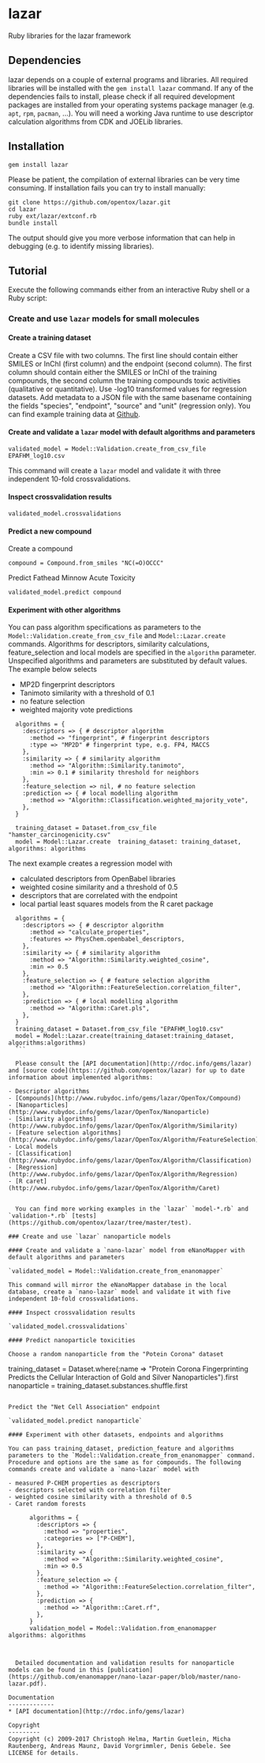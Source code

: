 lazar
=====

Ruby libraries for the lazar framework

Dependencies
------------

  lazar depends on a couple of external programs and libraries. All required libraries will be installed with the `gem install lazar` command. 
  If any of the dependencies fails to install, please check if all required development packages are installed from your operating systems package manager (e.g. `apt`, `rpm`, `pacman`, ...). 
  You will need a working Java runtime to use descriptor calculation algorithms from CDK and JOELib libraries.

Installation
------------

  `gem install lazar`

  Please be patient, the compilation of external libraries can be very time consuming. If installation fails you can try to install manually:

  ```
  git clone https://github.com/opentox/lazar.git
  cd lazar
  ruby ext/lazar/extconf.rb
  bundle install
  ```

  The output should give you more verbose information that can help in debugging (e.g. to identify missing libraries).

Tutorial
--------

Execute the following commands either from an interactive Ruby shell or a Ruby script:

### Create and use `lazar` models for small molecules

#### Create a training dataset

  Create a CSV file with two columns. The first line should contain either SMILES or InChI (first column) and the endpoint (second column). The first column should contain either the SMILES or InChI of the training compounds, the second column the training compounds toxic activities (qualitative or quantitative). Use -log10 transformed values for regression datasets. Add metadata to a JSON file with the same basename containing the fields "species", "endpoint", "source" and "unit" (regression only). You can find example training data at [Github](https://github.com/opentox/lazar-public-data).

#### Create and validate a `lazar` model with default algorithms and parameters

  `validated_model = Model::Validation.create_from_csv_file EPAFHM_log10.csv`

  This command will create a `lazar` model and validate it with three independent 10-fold crossvalidations.

#### Inspect crossvalidation results

  `validated_model.crossvalidations`

#### Predict a new compound

  Create a compound

  `compound = Compound.from_smiles "NC(=O)OCCC"`

  Predict Fathead Minnow Acute Toxicity

  `validated_model.predict compound`

#### Experiment with other algorithms

  You can pass algorithm specifications as parameters to the `Model::Validation.create_from_csv_file` and `Model::Lazar.create` commands. Algorithms for descriptors, similarity calculations, feature_selection and local models are specified in the `algorithm` parameter. Unspecified algorithms and parameters are substituted by default values. The example below selects 

  - MP2D fingerprint descriptors
  - Tanimoto similarity with a threshold of 0.1
  - no feature selection
  - weighted majority vote predictions

  ```
    algorithms = {
      :descriptors => { # descriptor algorithm
        :method => "fingerprint", # fingerprint descriptors
        :type => "MP2D" # fingerprint type, e.g. FP4, MACCS
      },
      :similarity => { # similarity algorithm
        :method => "Algorithm::Similarity.tanimoto",
        :min => 0.1 # similarity threshold for neighbors
      },
      :feature_selection => nil, # no feature selection
      :prediction => { # local modelling algorithm
        :method => "Algorithm::Classification.weighted_majority_vote",
      },
    }

    training_dataset = Dataset.from_csv_file "hamster_carcinogenicity.csv"
    model = Model::Lazar.create  training_dataset: training_dataset, algorithms: algorithms
  ```

  The next example creates a regression model with

  - calculated descriptors from OpenBabel libraries
  - weighted cosine similarity and a threshold of 0.5
  - descriptors that are correlated with the endpoint
  - local partial least squares models from the R caret package

  ```
    algorithms = {
      :descriptors => { # descriptor algorithm
        :method => "calculate_properties",
        :features => PhysChem.openbabel_descriptors,
      },
      :similarity => { # similarity algorithm
        :method => "Algorithm::Similarity.weighted_cosine",
        :min => 0.5
      },
      :feature_selection => { # feature selection algorithm
        :method => "Algorithm::FeatureSelection.correlation_filter",
      },
      :prediction => { # local modelling algorithm
        :method => "Algorithm::Caret.pls",
      },
    }
    training_dataset = Dataset.from_csv_file "EPAFHM_log10.csv"
    model = Model::Lazar.create(training_dataset:training_dataset, algorithms:algorithms)
    ```

    Please consult the [API documentation](http://rdoc.info/gems/lazar) and [source code](https:://github.com/opentox/lazar) for up to date information about implemented algorithms:

- Descriptor algorithms
  - [Compounds](http://www.rubydoc.info/gems/lazar/OpenTox/Compound)
  - [Nanoparticles](http://www.rubydoc.info/gems/lazar/OpenTox/Nanoparticle)
- [Similarity algorithms](http://www.rubydoc.info/gems/lazar/OpenTox/Algorithm/Similarity)
- [Feature selection algorithms](http://www.rubydoc.info/gems/lazar/OpenTox/Algorithm/FeatureSelection)
- Local models
  - [Classification](http://www.rubydoc.info/gems/lazar/OpenTox/Algorithm/Classification)
  - [Regression](http://www.rubydoc.info/gems/lazar/OpenTox/Algorithm/Regression)
  - [R caret](http://www.rubydoc.info/gems/lazar/OpenTox/Algorithm/Caret)


    You can find more working examples in the `lazar` `model-*.rb` and `validation-*.rb` [tests](https://github.com/opentox/lazar/tree/master/test).

### Create and use `lazar` nanoparticle models

#### Create and validate a `nano-lazar` model from eNanoMapper with default algorithms and parameters

  `validated_model = Model::Validation.create_from_enanomapper`

  This command will mirror the eNanoMapper database in the local database, create a `nano-lazar` model and validate it with five independent 10-fold crossvalidations.

#### Inspect crossvalidation results

  `validated_model.crossvalidations`

#### Predict nanoparticle toxicities

  Choose a random nanoparticle from the "Potein Corona" dataset
  ```
  training_dataset = Dataset.where(:name => "Protein Corona Fingerprinting Predicts the Cellular Interaction of Gold and Silver Nanoparticles").first
  nanoparticle = training_dataset.substances.shuffle.first
  ```

  Predict the "Net Cell Association" endpoint

  `validated_model.predict nanoparticle`

#### Experiment with other datasets, endpoints and algorithms

  You can pass training_dataset, prediction_feature and algorithms parameters to the `Model::Validation.create_from_enanomapper` command. Procedure and options are the same as for compounds. The following commands create and validate a `nano-lazar` model with

  - measured P-CHEM properties as descriptors
  - descriptors selected with correlation filter
  - weighted cosine similarity with a threshold of 0.5
  - Caret random forests

```
          algorithms = {
            :descriptors => {
              :method => "properties",
              :categories => ["P-CHEM"],
            },
            :similarity => {
              :method => "Algorithm::Similarity.weighted_cosine",
              :min => 0.5
            },
            :feature_selection => {
              :method => "Algorithm::FeatureSelection.correlation_filter",
            },
            :prediction => {
              :method => "Algorithm::Caret.rf",
            },
          }
          validation_model = Model::Validation.from_enanomapper algorithms: algorithms
```


  Detailed documentation and validation results for nanoparticle models can be found in this [publication](https://github.com/enanomapper/nano-lazar-paper/blob/master/nano-lazar.pdf).

Documentation
-------------
* [API documentation](http://rdoc.info/gems/lazar)

Copyright
---------
Copyright (c) 2009-2017 Christoph Helma, Martin Guetlein, Micha Rautenberg, Andreas Maunz, David Vorgrimmler, Denis Gebele. See LICENSE for details.
